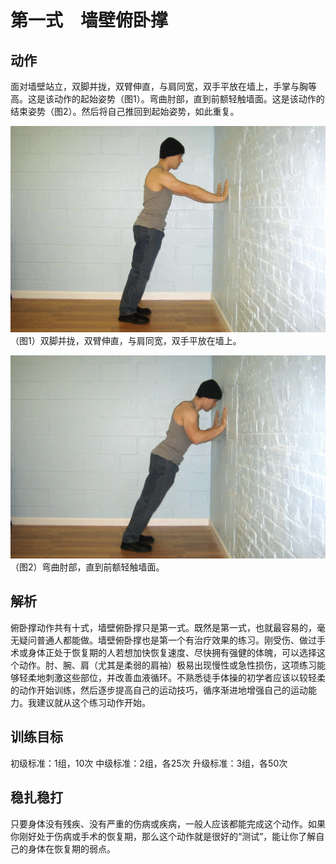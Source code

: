# 第一式　墙壁俯卧撑

## 动作

面对墙壁站立，双脚并拢，双臂伸直，与肩同宽，双手平放在墙上，手掌与胸等高。这是该动作的起始姿势（图1）。弯曲肘部，直到前额轻触墙面。这是该动作的结束姿势（图2）。然后将自己推回到起始姿势，如此重复。

![墙壁俯卧撑](./.images/push-up-01.png)
（图1）双脚并拢，双臂伸直，与肩同宽，双手平放在墙上。

![墙壁俯卧撑](./.images/push-up-02.png)
（图2）弯曲肘部，直到前额轻触墙面。

## 解析

俯卧撑动作共有十式，墙壁俯卧撑只是第一式。既然是第一式，也就最容易的，毫无疑问普通人都能做。墙壁俯卧撑也是第一个有治疗效果的练习。刚受伤、做过手术或身体正处于恢复期的人若想加快恢复速度、尽快拥有强健的体魄，可以选择这个动作。肘、腕、肩（尤其是柔弱的肩袖）极易出现慢性或急性损伤，这项练习能够轻柔地刺激这些部位，并改善血液循环。不熟悉徒手体操的初学者应该以较轻柔的动作开始训练，然后逐步提高自己的运动技巧，循序渐进地增强自己的运动能力。我建议就从这个练习动作开始。

## 训练目标

初级标准：1组，10次
中级标准：2组，各25次
升级标准：3组，各50次

## 稳扎稳打

只要身体没有残疾、没有严重的伤病或疾病，一般人应该都能完成这个动作。如果你刚好处于伤病或手术的恢复期，那么这个动作就是很好的“测试”，能让你了解自己的身体在恢复期的弱点。